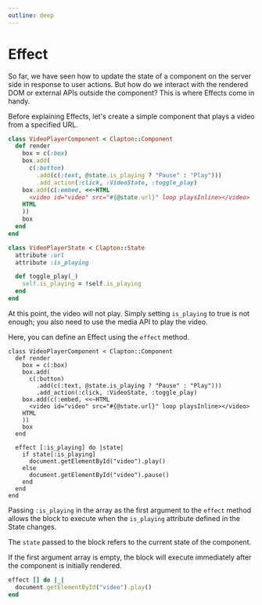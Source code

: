 ```yaml
---
outline: deep
---
```


# Effect
So far, we have seen how to update the state of a component on the server side in response to user actions.
But how do we interact with the rendered DOM or external APIs outside the component?
This is where Effects come in handy.

Before explaining Effects, let's create a simple component that plays a video from a specified URL.

```ruby
class VideoPlayerComponent < Clapton::Component
  def render
    box = c(:box)
    box.add(
      c(:button)
        .add(c(:text, @state.is_playing ? "Pause" : "Play")))
        .add_action(:click, :VideoState, :toggle_play)
    box.add(c(:embed, <<~HTML
      <video id="video" src="#{@state.url}" loop playsInline></video>
    HTML
    ))
    box
  end
end
```

```ruby
class VideoPlayerState < Clapton::State
  attribute :url
  attribute :is_playing

  def toggle_play(_)
    self.is_playing = !self.is_playing
  end
end
```

At this point, the video will not play. Simply setting `is_playing` to true is not enough; you also need to use the media API to play the video.

Here, you can define an Effect using the `effect` method.

```ruby{15-21}
class VideoPlayerComponent < Clapton::Component
  def render
    box = c(:box)
    box.add(
      c(:button)
        .add(c(:text, @state.is_playing ? "Pause" : "Play")))
        .add_action(:click, :VideoState, :toggle_play)
    box.add(c(:embed, <<~HTML
      <video id="video" src="#{@state.url}" loop playsInline></video>
    HTML
    ))
    box
  end

  effect [:is_playing] do |state|
    if state[:is_playing]
      document.getElementById("video").play()
    else
      document.getElementById("video").pause()
    end
  end
end
```

Passing `:is_playing` in the array as the first argument to the `effect` method allows the block to execute when the `is_playing` attribute defined in the State changes.

The `state` passed to the block refers to the current state of the component.

If the first argument array is empty, the block will execute immediately after the component is initially rendered.

```ruby
effect [] do |_|
  document.getElementById("video").play()
end
```

